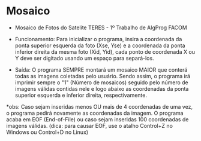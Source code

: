 # Mosaico
- Mosaico de Fotos do Satelite TERES - 1º Trabalho de AlgProg FACOM

- Funcionamento:
Para inicializar o programa, insira a coordenada da ponta superior esquerda da foto (Xse, Yse) e a coordenada da ponta inferior direita da mesma foto (Xid, Yid), cada ponto de coordenada X ou Y deve ser digitado usando um espaço para separá-los.
- Saída:
O programa SEMPRE montará um mosaico MAIOR que conterá todas as imagens coletadas pelo usuário. Sendo assim, o programa irá imprimir sempre o "1" (Número de mosaicos) seguido pelo número de imagens válidas contidas nele e logo abaixo as coordenadas da ponta superior esquerda e inferior direita, respectivamente.

*obs: Caso sejam inseridas menos OU mais de 4 coordenadas de uma vez, o programa pedirá novamente as coordenadas da imagem. O programa acaba em EOF (End-of-File) ou caso sejam inseridas 100 coordenadas de imagens válidas. (dica: para causar EOF, use o atalho Control+Z no Windows ou Control+D no Linux)
